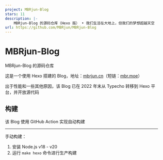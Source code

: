```yaml
---
project: MBRjun-Blog
stars: 11
description: |-
    MBRjun-Blog 的源码仓库（Hexo 版） • 我们生活在大地上，但我们的梦想超越天空
url: https://github.com/MBRjun/MBRjun-Blog
---
```


# MBRjun-Blog
MBRjun-Blog 的源码仓库  

这是一个使用 Hexo 搭建的 Blog，地址：[mbrjun.cn](https://www.mbrjun.cn)（短链：[mbr.moe](https://mbr.moe)） 

出于性能和一些其他原因，该 Blog 已在 2022 年末从 Typecho 转移到 Hexo 平台，并开放源代码  


## 构建
该 Blog 使用 GitHub Action 实现自动构建  

---

手动构建：  
1. 安装 Node.js v18 - v20
2. 运行 ``make hexo`` 命令进行生产构建  

